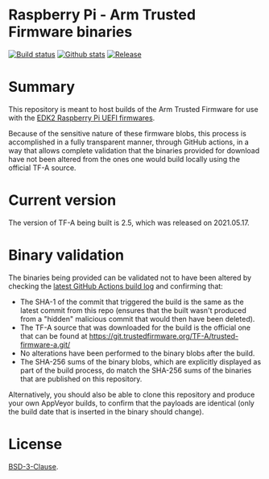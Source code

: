 Raspberry Pi - Arm Trusted Firmware binaries
============================================

[![Build status](https://img.shields.io/github/workflow/status/pftf/pitf/TF-A%20-%20Raspberry%20Pi%20build.svg?style=flat-square)](https://github.com/pftf/pitf/actions)
[![Github stats](https://img.shields.io/github/downloads/pbatard/pitf/total.svg?style=flat-square)](https://github.com/pbatard/pitf/releases)
[![Release](https://img.shields.io/github/release-pre/pftf/pitf?style=flat-square)](https://github.com/pftf/pitf/releases)

# Summary

This repository is meant to host builds of the Arm Trusted Firmware for use with
the [EDK2 Raspberry Pi UEFI firmwares](https://github.com/tianocore/edk2-platforms/tree/master/Platform/RaspberryPi).

Because of the sensitive nature of these firmware blobs, this process is
accomplished in a fully transparent manner, through GitHub actions, in a way that
allows complete validation that the binaries provided for download have not been
altered from the ones one would build locally using the official TF-A source. 

# Current version

The version of TF-A being built is 2.5, which was released on 2021.05.17.

# Binary validation

The binaries being provided can be validated not to have been altered by
checking the [latest GitHub Actions build log](https://github.com/pftf/pitf/actions)
and confirming that:

- The SHA-1 of the commit that triggered the build is the same as the latest
  commit from this repo (ensures that the built wasn't produced from a "hidden"
  malicious commit that would then have been deleted).
- The TF-A source that was downloaded for the build is the official one that can
  be found at https://git.trustedfirmware.org/TF-A/trusted-firmware-a.git/
- No alterations have been performed to the binary blobs after the build.
- The SHA-256 sums of the binary blobs, which are explicitly displayed as part
  of the build process, do match the SHA-256 sums of the binaries that are
  published on this repository.

Alternatively, you should also be able to clone this repository and produce your
own AppVeyor builds, to confirm that the payloads are identical (only the build
date that is inserted in the binary should change).

# License

[BSD-3-Clause](https://git.trustedfirmware.org/TF-A/trusted-firmware-a.git/tree/docs/license.rst).
